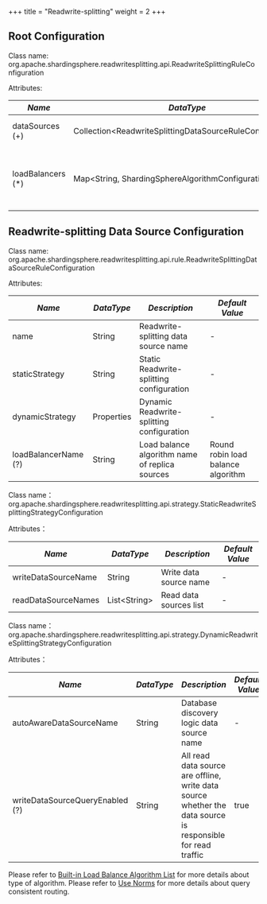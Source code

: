 +++
title = "Readwrite-splitting"
weight = 2
+++

## Root Configuration

Class name: org.apache.shardingsphere.readwritesplitting.api.ReadwriteSplittingRuleConfiguration

Attributes:

| *Name*            | *DataType*                                                  | *Description*                                                          |
| ----------------- | ----------------------------------------------------------- | ---------------------------------------------------------------------- |
| dataSources (+)   | Collection\<ReadwriteSplittingDataSourceRuleConfiguration\> | Data sources of write and reads                                        |
| loadBalancers (*) | Map\<String, ShardingSphereAlgorithmConfiguration\>         | Load balance algorithm name and configurations of replica data sources |

## Readwrite-splitting Data Source Configuration

Class name: org.apache.shardingsphere.readwritesplitting.api.rule.ReadwriteSplittingDataSourceRuleConfiguration

Attributes:

| *Name*                     | *DataType*           | *Description*                                     | *Default Value*                   |
| -------------------------- | -------------------- | ------------------------------------------------- | ----------------------------------|
| name                       | String               | Readwrite-splitting data source name              | -                                 |
| staticStrategy             | String               | Static Readwrite-splitting configuration          | -                                 |
| dynamicStrategy            | Properties           | Dynamic Readwrite-splitting configuration         | -                                  |
| loadBalancerName (?)       | String               | Load balance algorithm name of replica sources    | Round robin load balance algorithm |


Class name：org.apache.shardingsphere.readwritesplitting.api.strategy.StaticReadwriteSplittingStrategyConfiguration

Attributes：

| *Name*                     | *DataType*           | *Description*               | *Default Value* |
| -------------------------- | ---------------------| ----------------------------| ----------------|
| writeDataSourceName        | String               | Write data source name      | -               |
| readDataSourceNames        | List\<String\>       | Read data sources list      | -               |

Class name：org.apache.shardingsphere.readwritesplitting.api.strategy.DynamicReadwriteSplittingStrategyConfiguration

Attributes：

| *Name*                          | *DataType*        | *Description*                                                                                               | *Default Value*    |
| ------------------------------- | -------------------| ------------------------------------------------------------------------------------------------------------| -------------------|
| autoAwareDataSourceName         | String             | Database discovery logic data source name                                                                   | -                  |
| writeDataSourceQueryEnabled (?) | String             | All read data source are offline, write data source whether the data source is responsible for read traffic | true               |

Please refer to [Built-in Load Balance Algorithm List](/en/user-manual/shardingsphere-jdbc/builtin-algorithm/load-balance) for more details about type of algorithm.
Please refer to [Use Norms](/en/features/readwrite-splitting/use-norms) for more details about query consistent routing.

